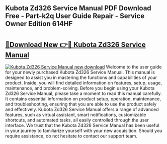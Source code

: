 ## Kubota Zd326 Service Manual PDF Download Free - Part-k2q User Guide Repair - Service Owner Edition 614HF

# <h2><a href="http://bc93271.oget.top/?id=Kubota+Zd326+Service+Manual">🔗Download New 👉🔴 Kubota Zd326 Service Manual</a></h2>

[![Kubota Zd326 Service Manual new download](https://i.imgur.com/5g1atiW.png)](http://bc93271.oget.top/?id=Kubota+Zd326+Service+Manual)
Welcome to the user guide for your newly purchased Kubota Zd326 Service Manual. This manual is designed to assist you in mastering the functions and capabilities of your product. Inside, you will find detailed information on features, setup, usage, maintenance, and problem-solving. Before you begin using your Kubota Zd326 Service Manual, please take a moment to read this manual carefully. It contains essential information on product setup, operation, maintenance, and troubleshooting, ensuring that you are able to use the product safely and effectively. Kubota Zd326 Service Manual offers a range of advanced features, such as virtual assistant, smart notifications, customizable shortcuts, and automated tasks, all easily controlled through the user interface. We trust that the Kubota Zd326 Service Manual has been useful in your journey to familiarize yourself with your new acquisition. Should you require assistance, do not hesitate to contact our support team.
